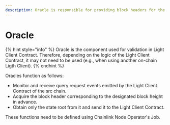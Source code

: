 ```yaml
---
description: Oracle is responsible for providing block headers for the destination chain
---
```


# Oracle

{% hint style="info" %}
Oracle is the component used for validation in Light Client Contract. Therefore, depending on the logic of the Light Client Contract, it may not need to be used (e.g., when using another on-chain Ligth Client).
{% endhint %}

Oracles function as follows:

* Monitor and receive query request events emitted by the Light Client Contract of the src chain.
* Acquire the block header corresponding to the designated block height in advance.
* Obtain only the state root from it and send it to the Light Client Contract.

These functions need to be defined using Chainlink Node Operator's Job.

